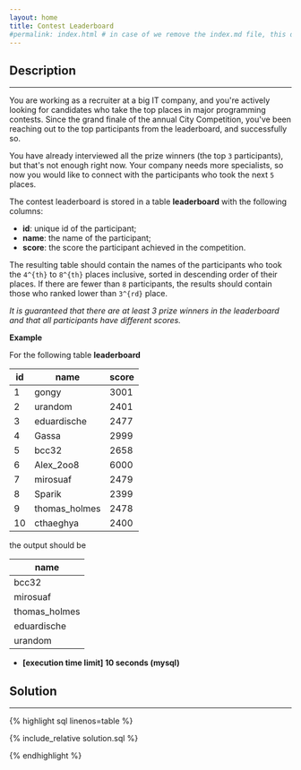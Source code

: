 ```yaml
---
layout: home
title: Contest Leaderboard
#permalink: index.html # in case of we remove the index.md file, this doc will be the index page
---
```


<div class="row">
<div class="columnStmt" markdown="1">

## Description

---

You are working as a recruiter at a big IT company, and you're actively looking for candidates who take the top places in major programming contests. Since the grand finale of the annual City Competition, you've been reaching out to the top participants from the leaderboard, and successfully so.

You have already interviewed all the prize winners (the top <code>3</code> participants), but that's not enough right now. Your company needs more specialists, so now you would like to connect with the participants who took the next <code>5</code> places.

The contest leaderboard is stored in a table **leaderboard** with the following columns:

- **id**: unique id of the participant;
- **name**: the name of the participant;
- **score**: the score the participant achieved in the competition.

The resulting table should contain the names of the participants who took the <code type='math/tex'>4^{th}</code> to <code type='math/tex'>8^{th}</code> places inclusive, sorted in descending order of their places. If there are fewer than <code>8</code> participants, the results should contain those who ranked lower than <code type='math/tex'>3^{rd}</code> place.

_It is guaranteed that there are at least 3 prize winners in the leaderboard and that all participants have different scores._

**Example**

For the following table **leaderboard**

| id  | name          | score |
| --- | ------------- | ----- |
| 1   | gongy         | 3001  |
| 2   | urandom       | 2401  |
| 3   | eduardische   | 2477  |
| 4   | Gassa         | 2999  |
| 5   | bcc32         | 2658  |
| 6   | Alex_2oo8     | 6000  |
| 7   | mirosuaf      | 2479  |
| 8   | Sparik        | 2399  |
| 9   | thomas_holmes | 2478  |
| 10  | cthaeghya     | 2400  |

the output should be

| name          |
| ------------- |
| bcc32         |
| mirosuaf      |
| thomas_holmes |
| eduardische   |
| urandom       |

- **[execution time limit] 10 seconds (mysql)**

</div>
<div class="columnSol" markdown="1">

## Solution

---

{% highlight sql linenos=table %}

{% include_relative solution.sql %}

{% endhighlight %}

</div>
</div>
